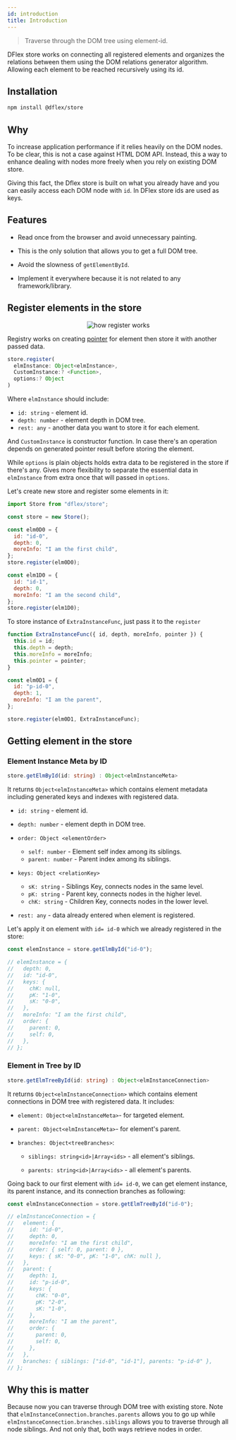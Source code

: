 ```yaml
---
id: introduction
title: Introduction
---
```


> Traverse through the DOM tree using element-id.

DFlex store works on connecting all registered elements and organizes the
relations between them using the DOM relations generator algorithm. Allowing
each element to be reached recursively using its id.

## Installation

```bash
npm install @dflex/store
```

## Why

To increase application performance if it relies heavily on the DOM nodes. To be
clear, this is not a case against HTML DOM API. Instead, this a way to enhance
dealing with nodes more freely when you rely on existing DOM store.

Giving this fact, the Dflex store is built on what you already have and you can
easily access each DOM node with `id`. In DFlex store ids are used as keys.

## Features

- Read once from the browser and avoid unnecessary painting.

- This is the only solution that allows you to get a full DOM tree.

- Avoid the slowness of `getElementById`.

- Implement it everywhere because it is not related to any framework/library.

## Register elements in the store

<!-- created with: https://excalidraw.com/ -->

<p align="center">
 <img
 src="https://raw.githubusercontent.com/jalal246/dflex/master/packages/store/img/store-registry.png" 
 alt="how register works"/>
</p>

Registry works on creating
[pointer](https://github.com/jalal246/dflex/tree/master/packages/dom-gen#generates-element-pointer)
for element then store it with another passed data.

```ts
store.register(
  elmInstance: Object<elmInstance>,
  CustomInstance:? <Function>,
  options:? Object
)
```

Where `elmInstance` should include:

- `id: string` - element id.
- `depth: number` - element depth in DOM tree.
- `rest: any` - another data you want to store it for each element.

And `CustomInstance` is constructor function. In case there's an operation
depends on generated pointer result before storing the element.

While `options` is plain objects holds extra data to be registered in the store if
there's any. Gives more flexibility to separate the essential data in
`elmInstance` from extra once that will passed in `options`.

Let's create new store and register some elements in it:

```js
import Store from "dflex/store";

const store = new Store();

const elm0D0 = {
  id: "id-0",
  depth: 0,
  moreInfo: "I am the first child",
};
store.register(elm0D0);

const elm1D0 = {
  id: "id-1",
  depth: 0,
  moreInfo: "I am the second child",
};
store.register(elm1D0);
```

To store instance of `ExtraInstanceFunc`, just pass it to the `register`

```js
function ExtraInstanceFunc({ id, depth, moreInfo, pointer }) {
  this.id = id;
  this.depth = depth;
  this.moreInfo = moreInfo;
  this.pointer = pointer;
}

const elm0D1 = {
  id: "p-id-0",
  depth: 1,
  moreInfo: "I am the parent",
};

store.register(elm0D1, ExtraInstanceFunc);
```

## Getting element in the store

### Element Instance Meta by ID

```ts
store.getElmById(id: string) : Object<elmInstanceMeta>
```

It returns `Object<elmInstanceMeta>` which contains element metadata including
generated keys and indexes with registered data.

- `id: string` - element id.

- `depth: number` - element depth in DOM tree.

- `order: Object <elementOrder>`

  - `self: number` - Element self index among its siblings.
  - `parent: number` - Parent index among its siblings.

- `keys: Object <relationKey>`

  - `sK: string` - Siblings Key, connects nodes in the same level.
  - `pK: string` - Parent key, connects nodes in the higher level.
  - `chK: string` - Children Key, connects nodes in the lower level.

- `rest: any` - data already entered when element is registered.

Let's apply it on element with `id= id-0` which we already registered in the
store:

```js
const elemInstance = store.getElmById("id-0");

// elemInstance = {
//   depth: 0,
//   id: "id-0",
//   keys: {
//     chK: null,
//     pK: "1-0",
//     sK: "0-0",
//   },
//   moreInfo: "I am the first child",
//   order: {
//     parent: 0,
//     self: 0,
//   },
// };
```

### Element in Tree by ID

```ts
store.getElmTreeById(id: string) : Object<elmInstanceConnection>
```

It returns `Object<elmInstanceConnection>` which contains element connections in DOM tree with
registered data. It includes:

- `element: Object<elmInstanceMeta>`- for targeted element.

- `parent: Object<elmInstanceMeta>`- for element's parent.

- `branches: Object<treeBranches>`:

  - `siblings: string<id>|Array<ids>` - all element's siblings.

  - `parents: string<id>|Array<ids>` - all element's parents.

Going back to our first element with `id= id-0`, we can get element instance,
its parent instance, and its connection branches as following:

```js
const elmInstanceConnection = store.getElmTreeById("id-0");

// elmInstanceConnection = {
//   element: {
//     id: "id-0",
//     depth: 0,
//     moreInfo: "I am the first child",
//     order: { self: 0, parent: 0 },
//     keys: { sK: "0-0", pK: "1-0", chK: null },
//   },
//   parent: {
//     depth: 1,
//     id: "p-id-0",
//     keys: {
//       chK: "0-0",
//       pK: "2-0",
//       sK: "1-0",
//     },
//     moreInfo: "I am the parent",
//     order: {
//       parent: 0,
//       self: 0,
//     },
//   },
//   branches: { siblings: ["id-0", "id-1"], parents: "p-id-0" },
// };
```

## Why this is matter

Because now you can traverse through DOM tree with existing store. Note that
`elmInstanceConnection.branches.parents` allows you to go up while
`elmInstanceConnection.branches.siblings` allows you to traverse through all
node siblings. And not only that, both ways retrieve nodes in order.
